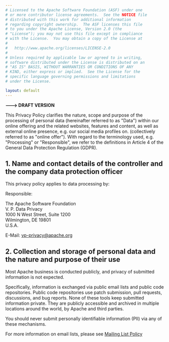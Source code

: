 ```yaml
---
# Licensed to the Apache Software Foundation (ASF) under one
# or more contributor license agreements.  See the NOTICE file
# distributed with this work for additional information
# regarding copyright ownership.  The ASF licenses this file
# to you under the Apache License, Version 2.0 (the
# "License"); you may not use this file except in compliance
# with the License.  You may obtain a copy of the License at
#
#   http://www.apache.org/licenses/LICENSE-2.0
#
# Unless required by applicable law or agreed to in writing,
# software distributed under the License is distributed on an
# "AS IS" BASIS, WITHOUT WARRANTIES OR CONDITIONS OF ANY
# KIND, either express or implied.  See the License for the
# specific language governing permissions and limitations
# under the License.

layout: default
---
```


**---> DRAFT VERSION**


This Privacy Policy clarifies the nature, scope and purpose of the processing of personal data
(hereinafter referred to as "Data") within our online offering and the related websites, features
and content, as well as external online presence, e.g. our social media profiles on.
(collectively referred to as "online offer").
With regard to the terminology used, e.g. "Processing" or "Responsible",
we refer to the definitions in Article 4 of the General Data Protection Regulation (GDPR).

## 1.  Name and contact details of the controller and the company data protection officer

This privacy policy applies to data processing by:

Responsible:    

The Apache Software Foundation  
V. P. Data Privacy  
1000 N West Street, Suite 1200  
Wilmington, DE  19801  
U.S.A.  

E-Mail: vp-privacy@apache.org

##  2. Collection and storage of personal data and the nature and purpose of their use

Most Apache business is conducted publicly, and privacy of submitted information is not expected.

Specifically, information is exchanged via public email lists and public code repositories. 
Public code repositories use patch submission, pull requests, discussions, and bug reports.
None of these tools keep submitted information private. 
They are publicly accessible and archived in multiple locations around the world,
by Apache and third parties.

You should never submit personally identifiable information (PII) via any of these mechanisms.

For more information on email lists, please see
[Mailing List Policy](/policies/mailinglist-policy.html)
